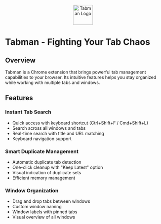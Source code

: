 <p align="center">
  <img src="https://github.com/user-attachments/assets/68169d3a-e3c3-4e91-b3bd-b3535582265f" alt="Tabman Logo" width="64"/>
</p>

# Tabman - Fighting Your Tab Chaos

## Overview

Tabman is a Chrome extension that brings powerful tab management capabilities to your browser. Its intuitive features helps you stay organized while working with multiple tabs and windows.

## Features

### Instant Tab Search
- Quick access with keyboard shortcut (Ctrl+Shift+F / Cmd+Shift+L)
- Search across all windows and tabs
- Real-time search with title and URL matching
- Keyboard navigation support

### Smart Duplicate Management
- Automatic duplicate tab detection
- One-click cleanup with "Keep Latest" option
- Visual indication of duplicate sets
- Efficient memory management

### Window Organization
- Drag and drop tabs between windows
- Custom window naming
- Window labels with pinned tabs
- Visual overview of all windows
